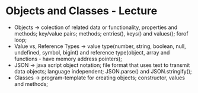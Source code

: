 # Objects and Classes - Lecture

* Objects -> colection of related data or functionality, properties and methods; key/value pairs; methods; entries(), keys() and values(); forof loop;
* Value vs, Reference Types -> value type(number, string, boolean, null, undefined, symbol, bigint) and reference type(object, array and functions - have memory address pointers);
* JSON -> java script object notation; file format that uses text to transmit data objects; language independent; JSON.parse() and JSON.stringify();
* Classes -> program-template for creating objects; constructor, values and methods;
